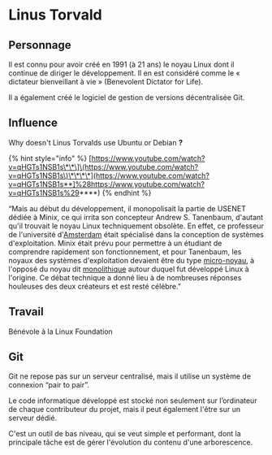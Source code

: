 # Linus Torvald

## Personnage

Il est connu pour avoir créé en 1991 \(à 21 ans\) le noyau Linux dont il continue de diriger le développement. Il en est considéré comme le « dictateur bienveillant à vie » \(Benevolent Dictator for Life\).

Il a également créé le logiciel de gestion de versions décentralisée Git.

## **Influence**

Why doesn't Linus Torvalds use Ubuntu or Debian **?**

{% hint style="info" %}
[https://www.youtube.com/watch?v=qHGTs1NSB1s\*\*\]\(https://www.youtube.com/watch?v=qHGTs1NSB1s\)\*\*\*\*](https://www.youtube.com/watch?v=qHGTs1NSB1s**]%28https://www.youtube.com/watch?v=qHGTs1NSB1s%29****)
{% endhint %}

“Mais au début du développement, il monopolisait la partie de USENET dédiée à Minix, ce qui irrita son concepteur Andrew S. Tanenbaum, d'autant qu'il trouvait le noyau Linux techniquement obsolète. En effet, ce professeur de l'université d'[Amsterdam](https://fr.wikipedia.org/wiki/Amsterdam) était spécialisé dans la conception de systèmes d'exploitation. Minix était prévu pour permettre à un étudiant de comprendre rapidement son fonctionnement, et pour Tanenbaum, les noyaux des systèmes d'exploitation devaient être du type [micro-noyau](https://fr.wikipedia.org/wiki/Micro-noyau), à l'opposé du noyau dit [monolithique](https://fr.wikipedia.org/wiki/Noyau_monolithique) autour duquel fut développé Linux à l'origine. Ce débat technique a donné lieu à de nombreuses réponses houleuses des deux créateurs et est resté célèbre.”

## **Travail**

Bénévole à la Linux Foundation

## **Git**

Git ne repose pas sur un serveur centralisé, mais il utilise un système de connexion “pair to pair”.

Le code informatique développé est stocké non seulement sur l’ordinateur de chaque contributeur du projet, mais il peut également l'être sur un serveur dédié.

C'est un outil de bas niveau, qui se veut simple et performant, dont la principale tâche est de gérer l'évolution du contenu d'une arborescence.

